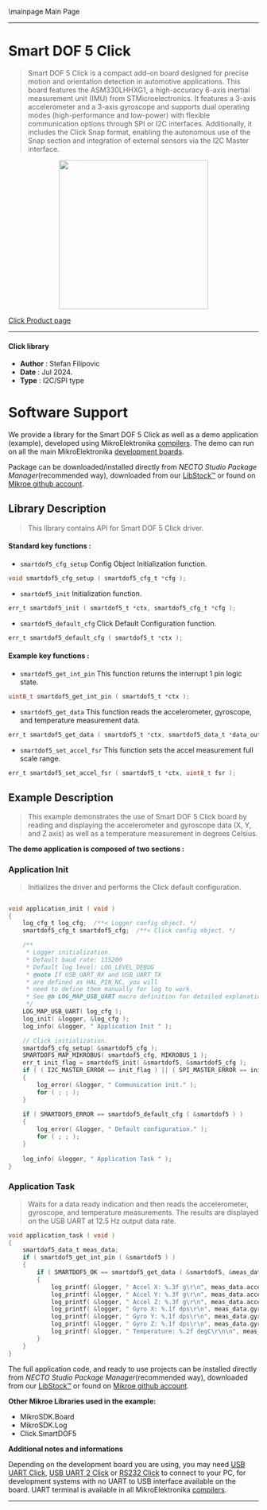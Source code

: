 \mainpage Main Page

---
# Smart DOF 5 Click

> Smart DOF 5 Click is a compact add-on board designed for precise motion and orientation detection in automotive applications. This board features the ASM330LHHXG1, a high-accuracy 6-axis inertial measurement unit (IMU) from STMicroelectronics. It features a 3-axis accelerometer and a 3-axis gyroscope and supports dual operating modes (high-performance and low-power) with flexible communication options through SPI or I2C interfaces. Additionally, it includes the Click Snap format, enabling the autonomous use of the Snap section and integration of external sensors via the I2C Master interface.

<p align="center">
  <img src="https://download.mikroe.com/images/click_for_ide/smartdof5_click.png" height=300px>
</p>

[Click Product page](https://www.mikroe.com/smart-dof-5-click)

---


#### Click library

- **Author**        : Stefan Filipovic
- **Date**          : Jul 2024.
- **Type**          : I2C/SPI type


# Software Support

We provide a library for the Smart DOF 5 Click
as well as a demo application (example), developed using MikroElektronika
[compilers](https://www.mikroe.com/necto-studio).
The demo can run on all the main MikroElektronika [development boards](https://www.mikroe.com/development-boards).

Package can be downloaded/installed directly from *NECTO Studio Package Manager*(recommended way), downloaded from our [LibStock&trade;](https://libstock.mikroe.com) or found on [Mikroe github account](https://github.com/MikroElektronika/mikrosdk_click_v2/tree/master/clicks).

## Library Description

> This library contains API for Smart DOF 5 Click driver.

#### Standard key functions :

- `smartdof5_cfg_setup` Config Object Initialization function.
```c
void smartdof5_cfg_setup ( smartdof5_cfg_t *cfg );
```

- `smartdof5_init` Initialization function.
```c
err_t smartdof5_init ( smartdof5_t *ctx, smartdof5_cfg_t *cfg );
```

- `smartdof5_default_cfg` Click Default Configuration function.
```c
err_t smartdof5_default_cfg ( smartdof5_t *ctx );
```

#### Example key functions :

- `smartdof5_get_int_pin` This function returns the interrupt 1 pin logic state.
```c
uint8_t smartdof5_get_int_pin ( smartdof5_t *ctx );
```

- `smartdof5_get_data` This function reads the accelerometer, gyroscope, and temperature measurement data.
```c
err_t smartdof5_get_data ( smartdof5_t *ctx, smartdof5_data_t *data_out );
```

- `smartdof5_set_accel_fsr` This function sets the accel measurement full scale range.
```c
err_t smartdof5_set_accel_fsr ( smartdof5_t *ctx, uint8_t fsr );
```

## Example Description

> This example demonstrates the use of Smart DOF 5 Click board by reading and displaying 
the accelerometer and gyroscope data (X, Y, and Z axis) as well as a temperature measurement in degrees Celsius.

**The demo application is composed of two sections :**

### Application Init

> Initializes the driver and performs the Click default configuration.

```c

void application_init ( void )
{
    log_cfg_t log_cfg;  /**< Logger config object. */
    smartdof5_cfg_t smartdof5_cfg;  /**< Click config object. */

    /** 
     * Logger initialization.
     * Default baud rate: 115200
     * Default log level: LOG_LEVEL_DEBUG
     * @note If USB_UART_RX and USB_UART_TX 
     * are defined as HAL_PIN_NC, you will 
     * need to define them manually for log to work. 
     * See @b LOG_MAP_USB_UART macro definition for detailed explanation.
     */
    LOG_MAP_USB_UART( log_cfg );
    log_init( &logger, &log_cfg );
    log_info( &logger, " Application Init " );

    // Click initialization.
    smartdof5_cfg_setup( &smartdof5_cfg );
    SMARTDOF5_MAP_MIKROBUS( smartdof5_cfg, MIKROBUS_1 );
    err_t init_flag = smartdof5_init( &smartdof5, &smartdof5_cfg );
    if ( ( I2C_MASTER_ERROR == init_flag ) || ( SPI_MASTER_ERROR == init_flag ) )
    {
        log_error( &logger, " Communication init." );
        for ( ; ; );
    }
    
    if ( SMARTDOF5_ERROR == smartdof5_default_cfg ( &smartdof5 ) )
    {
        log_error( &logger, " Default configuration." );
        for ( ; ; );
    }
    
    log_info( &logger, " Application Task " );
}

```

### Application Task

> Waits for a data ready indication and then reads the accelerometer, gyroscope, and temperature
measurements. The results are displayed on the USB UART at 12.5 Hz output data rate.

```c
void application_task ( void )
{
    smartdof5_data_t meas_data;
    if ( smartdof5_get_int_pin ( &smartdof5 ) ) 
    {
        if ( SMARTDOF5_OK == smartdof5_get_data ( &smartdof5, &meas_data ) )
        {
            log_printf( &logger, " Accel X: %.3f g\r\n", meas_data.accel.x );
            log_printf( &logger, " Accel Y: %.3f g\r\n", meas_data.accel.y );
            log_printf( &logger, " Accel Z: %.3f g\r\n", meas_data.accel.z );
            log_printf( &logger, " Gyro X: %.1f dps\r\n", meas_data.gyro.x );
            log_printf( &logger, " Gyro Y: %.1f dps\r\n", meas_data.gyro.y );
            log_printf( &logger, " Gyro Z: %.1f dps\r\n", meas_data.gyro.z );
            log_printf( &logger, " Temperature: %.2f degC\r\n\n", meas_data.temperature );
        }
    }
}
```

The full application code, and ready to use projects can be installed directly from *NECTO Studio Package Manager*(recommended way), downloaded from our [LibStock&trade;](https://libstock.mikroe.com) or found on [Mikroe github account](https://github.com/MikroElektronika/mikrosdk_click_v2/tree/master/clicks).

**Other Mikroe Libraries used in the example:**

- MikroSDK.Board
- MikroSDK.Log
- Click.SmartDOF5

**Additional notes and informations**

Depending on the development board you are using, you may need
[USB UART Click](https://www.mikroe.com/usb-uart-click),
[USB UART 2 Click](https://www.mikroe.com/usb-uart-2-click) or
[RS232 Click](https://www.mikroe.com/rs232-click) to connect to your PC, for
development systems with no UART to USB interface available on the board. UART
terminal is available in all MikroElektronika
[compilers](https://shop.mikroe.com/compilers).

---
